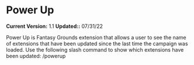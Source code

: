 # Power Up

**Current Version:** 1.1
**Updated::** 07/31/22

Power Up is Fantasy Grounds extension that allows a user to see the name of extensions that have been updated since the last time the campaign was loaded. Use the following slash command to show which extensions have been updated:  /powerup
